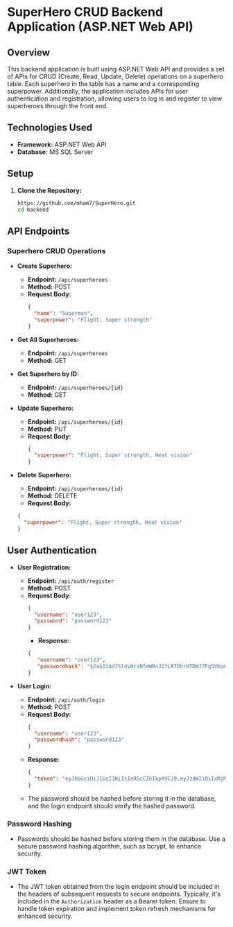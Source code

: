 # SuperHero CRUD Backend Application (ASP.NET Web API)

## Overview

This backend application is built using ASP.NET Web API and provides a set of APIs for CRUD (Create, Read, Update, Delete) operations on a superhero table. Each superhero in the table has a name and a corresponding superpower. Additionally, the application includes APIs for user authentication and registration, allowing users to log in and register to view superheroes through the front end.

## Technologies Used

- **Framework:** ASP.NET Web API
- **Database:** MS SQL Server

## Setup

1. **Clone the Repository:**
   ```bash
   https://github.com/mham7/SuperHero.git
   cd backend

## API Endpoints

### Superhero CRUD Operations

- **Create Superhero:**
  - **Endpoint:** `/api/superheroes`
  - **Method:** POST
  - **Request Body:**
    ```json
    {
      "name": "Superman",
      "superpower": "Flight, Super strength"
    }
    ```

- **Get All Superheroes:**
  - **Endpoint:** `/api/superheroes`
  - **Method:** GET

- **Get Superhero by ID:**
  - **Endpoint:** `/api/superheroes/{id}`
  - **Method:** GET

- **Update Superhero:**
  - **Endpoint:** `/api/superheroes/{id}`
  - **Method:** PUT
  - **Request Body:**
    ```json
    {
      "superpower": "Flight, Super strength, Heat vision"
    }
    ```

- **Delete Superhero:**
  - **Endpoint:** `/api/superheroes/{id}`
  - **Method:** DELETE
   - **Request Body:**
    ```json
    {
      "superpower": "Flight, Super strength, Heat vision"
    }
    ```

  
  


## User Authentication

- **User Registration:**
  - **Endpoint:** `/api/auth/register`
  - **Method:** POST
  - **Request Body:**
    ```json
    {
      "username": "user123",
      "password": "password123"
    }
    ```
      - **Response:**
    ```json
    {
       "username": "user123",
       "passwordhash": "$2a$11$d7StdvHrsNfeWRnJ2fLRTOhrHTDWJ7Fq5YKomrMKR1A0v2uDZ6Ffe" 
    }
    ```

- **User Login:**
  - **Endpoint:** `/api/auth/login`
  - **Method:** POST
  - **Request Body:**
    ```json
    {
      "username": "user123",
      "passwordhash": "password123"
    }
    ```
  - **Response:**
    ```json
    {
      "token": "eyJhbGciOiJIUzI1NiIsInR5cCI6IkpXVCJ9.eyJzdWIiOiIxMjM0NTY3ODkwIiwibmFtZSI6IkpvaG4gRG9lIiwiaWF0IjoxNTE2MjM5MDIyfQ.SflKxwRJSMeKKF2QT4fwpMeJf36POk6yJV_adQssw5c"
    }
    ```
  - The password should be hashed before storing it in the database, and the login endpoint should verify the hashed password.

### Password Hashing

- Passwords should be hashed before storing them in the database. Use a secure password hashing algorithm, such as bcrypt, to enhance security.

### JWT Token

- The JWT token obtained from the login endpoint should be included in the headers of subsequent requests to secure endpoints. Typically, it's included in the `Authorization` header as a Bearer token. Ensure to handle token expiration and implement token refresh mechanisms for enhanced security.

  

